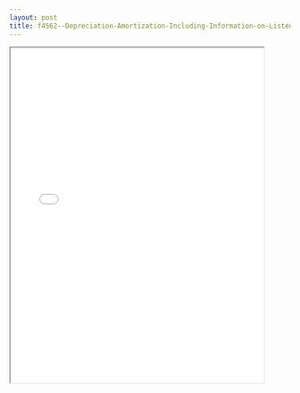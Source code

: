 ```yaml
---
layout: post
title: f4562--Depreciation-Amortization-Including-Information-on-Listed-Property
---
```


<div class="pdf-container">
<iframe src="/ea//_pdf-2-md/f4562--Depreciation-Amortization-Including-Information-on-Listed-Property.pdf" height="600" width="90%" allowFullScreen="true"></iframe>
</div>

